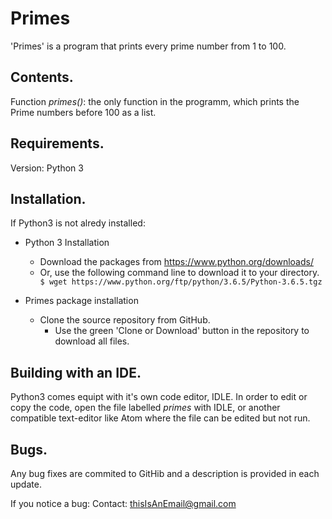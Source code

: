 # Primes
'Primes' is a program that prints every prime number from 1 to 100.

## Contents.
Function *primes()*: the only function in the programm, which prints the Prime numbers before 100 as
a list.

## Requirements.
Version: Python 3
## Installation.

If Python3 is not alredy installed:

* Python 3 Installation
  * Download the packages from https://www.python.org/downloads/
  * Or, use the following command line to download it to your directory.
 ``` $ wget https://www.python.org/ftp/python/3.6.5/Python-3.6.5.tgz``` 
 
 * Primes package installation
   * Clone the source repository from GitHub.
     * Use the green 'Clone or Download' button in the repository to download all files.
     
 ## Building with an IDE.
 Python3 comes equipt with it's own code editor, IDLE. In order to edit or copy the code,
 open the file labelled *primes* with IDLE, or another compatible text-editor like Atom where the file can be edited but
 not run.
 
 ## Bugs.
 Any bug fixes are commited to GitHib and a description is provided in each update.

If you notice a bug:
Contact: thisIsAnEmail@gmail.com

 
 
 
